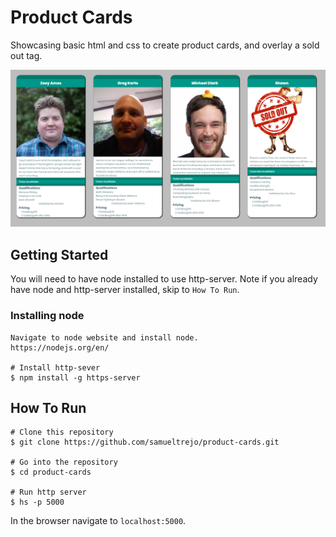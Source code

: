 # Product Cards
Showcasing basic html and css to create product cards, and overlay a sold out tag.

![image of pies](https://raw.githubusercontent.com/samueltrejo/product-cards/master/img/display-screenshot.PNG)

## Getting Started
You will need to have node installed to use http-server. Note if you already have node and http-server installed, skip to `How To Run`.
### Installing node
```
Navigate to node website and install node.
https://nodejs.org/en/ 

# Install http-sever
$ npm install -g https-server
```
## How To Run
```
# Clone this repository
$ git clone https://github.com/samueltrejo/product-cards.git

# Go into the repository
$ cd product-cards

# Run http server
$ hs -p 5000
```
In the browser navigate to `localhost:5000`.
